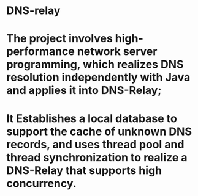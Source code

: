 # DNS-relay
# The project involves high-performance network server programming, which realizes DNS resolution independently with Java and applies it into DNS-Relay;
# It Establishes a local database to support the cache of unknown DNS records, and uses thread pool and thread synchronization to realize a DNS-Relay that supports high concurrency.
